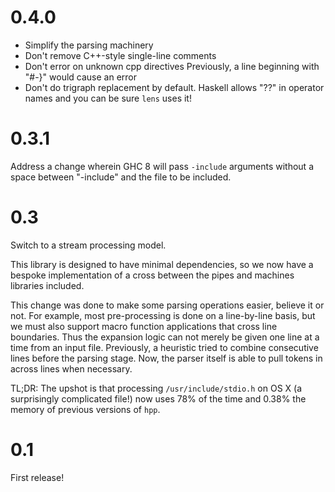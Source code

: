 # 0.4.0

- Simplify the parsing machinery
- Don't remove C++-style single-line comments
- Don't error on unknown cpp directives
  Previously, a line beginning with "#-}" would cause an error
- Don't do trigraph replacement by default.
  Haskell allows "??" in operator names and you can be sure `lens` uses it!

# 0.3.1

Address a change wherein GHC 8 will pass `-include` arguments without a space between "-include" and the file to be included.

# 0.3

Switch to a stream processing model.

This library is designed to have minimal dependencies, so we now have
a bespoke implementation of a cross between the pipes and machines
libraries included.

This change was done to make some parsing
operations easier, believe it or not. For example, most pre-processing
is done on a line-by-line basis, but we must also support macro
function applications that cross line boundaries. Thus the expansion
logic can not merely be given one line at a time from an input
file. Previously, a heuristic tried to combine consecutive lines
before the parsing stage. Now, the parser itself is able to pull
tokens in across lines when necessary.

TL;DR: The upshot is that processing `/usr/include/stdio.h` on OS X (a
surprisingly complicated file!)  now uses 78% of the time and 0.38%
the memory of previous versions of `hpp`.

# 0.1

First release!
